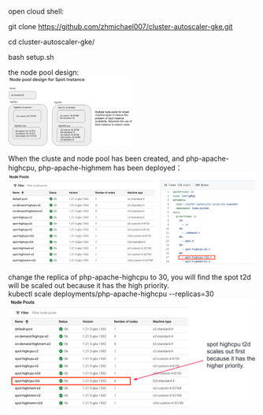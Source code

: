 open cloud shell:  

git clone https://github.com/zhmichael007/cluster-autoscaler-gke.git  

cd cluster-autoscaler-gke/  

bash setup.sh

the node pool design:  
<img src="https://github.com/zhmichael007/cluster-autoscaler-gke/blob/main/image/nodepooldesign.png" width="50%" height="50%">


When the cluste and node pool has been created, and php-apache-highcpu, php-apache-highmem has been deployed：  
![image](https://github.com/zhmichael007/cluster-autoscaler-gke/blob/main/image/gkecluster_configmap.png)


change the replica of php-apache-highcpu to 30, you will find the spot t2d will be scaled out because it has the high priority.   
kubectl scale deployments/php-apache-highcpu --replicas=30  
![image](https://github.com/zhmichael007/cluster-autoscaler-gke/blob/main/image/priorityscaleout.png)



